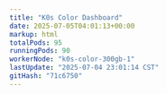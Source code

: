 ```yaml
---
title: "K0s Color Dashboard"
date: 2025-07-05T04:01:13+00:00
markup: html
totalPods: 95
runningPods: 90
workerNode: "k0s-color-300gb-1"
lastUpdate: "2025-07-04 23:01:14 CST"
gitHash: "71c6750"
---
```


<!-- This content is dynamically updated by the DashboardUpdater Operator -->
<!-- The dashboard UI is rendered by Hugo templates and CSS/JS files -->
